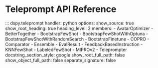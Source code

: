 # Teleprompt API Reference

::: dspy.teleprompt
    handler: python
    options:
        show_source: true
        show_root_heading: true
        heading_level: 2
        members:
          - AvatarOptimizer
          - BetterTogether
          - BootstrapFewShot
          - BootstrapFewShotWithOptuna
          - BootstrapFewShotWithRandomSearch
          - BootstrapFinetune
          - COPRO
          - Comparator
          - Ensemble
          - EvalResult
          - FeedbackBasedInstruction
          - KNNFewShot
          - LabeledFewShot
          - MIPROv2
          - Teleprompter
        docstring_section_style: google
        show_root_full_path: false
        show_object_full_path: false
        separate_signature: false
